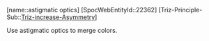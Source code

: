 ﻿---
type: TrizExample
aliases:
- astigmatic optics
license: CC BY-SA 4.0
copyright: https://github.com/SpocWeb
IsDeleted: false
IsReadOnly: false
Confidential: public
tags: 
- Triz/Principle/Example
---
[name::astigmatic optics]
[SpocWebEntityId::22362]
[Triz-Principle-Sub::[Triz-increase-Asymmetry](tech/Triz/Sub/Triz-increase-Asymmetry.md)]

Use astigmatic optics to merge colors.